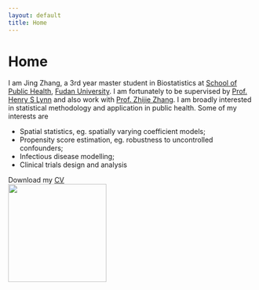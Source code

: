 ```yaml
---
layout: default
title: Home
---
```


<div>
 <h1 class="page-title">Home</h1>
</div>

<div>
<div class="row">
  <p>
  I am Jing Zhang, a 3rd year master student in Biostatistics at <a href="http://sph.fudan.edu.cn/">School of Public Health</a>, <a href="http://www.fudan.edu.cn/en/">Fudan University</a>. I am fortunately to be supervised by <a href="https://www.researchgate.net/profile/Henry_Lynn2"> Prof. Henry S Lynn</a> and also work with   <a href="https://scholar.google.com/citations?hl=zh-CN&user=xq-7QVQAAAAJ&view_op=list_works&sortby=pubdate"> Prof. Zhijie Zhang</a>.   
  I am broadly interested in statistical methodology and application in public health. Some of my interests are
  <p>
  <ul>
  <li> Spatial statistics, eg. spatially varying coefficient models; </li>
  <li> Propensity score estimation, eg. robustness to uncontrolled confounders; </li>   
  <li> Infectious disease modelling; </li>
  <li> Clinical trials design and analysis </li>
  </ul>
 
 Download my [CV]( https://jingzhang1.github.io/assets/pdfs/Resume_Jing%20Zhang.pdf)  
 <img src="https://jingzhang1.github.io/assets/images/mmexport1515251236988_mr1515251523635yasuo1.jpg" width= "200" >
